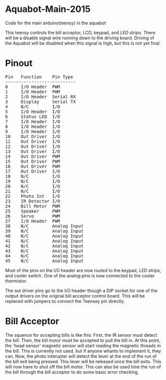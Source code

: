 # Aquabot-Main-2015
Code for the main arduino(teensy) in the aquabot

This teensy controls the bill acceptor, LCD, keypad, and LED strips. There will be a disable signal wire running down to the driving board. Driving of the Aquabot will be disabled when this signal is high, but this is not yet final.

# Pinout
<pre>
Pin   Function    Pin Type
---------------------------
0     I/O Header  PWM
1     I/O Header  PWM
2     I/O Header  Serial RX
3     Display     Serial TX
4     N/C         I/O
5     I/O Header  I/O
6     Status LED  I/O
7     I/O Header  I/O
8     I/O Header  I/O
9     I/O Header  I/O
10    Out Driver  I/O
11    Out Driver  I/O
12    Out Driver  I/O
13    Out Driver  I/O
14    Out Driver  PWM
15    Out Driver  PWM
16    Out Driver  PWM
17    Out Driver  I/O
18    N/C         I/O
19    N/C         I/O
20    N/C         I/O
21    N/C         I/O
22    Photo Int   I/O
23    IR Detector I/O
24    Bill Motor  PWM
25    Speaker     PWM
26    Servo       PWM
27    I/O Header  PWM
38    N/C         Analog Input
39    N/C         Analog Input
40    N/C         Analog Input
41    N/C         Analog Input
42    N/C         Analog Input
43    N/C         Analog Input
44    N/C         Analog Input
45    N/C         Analog Input
</pre>

Most of the pins on the I/O header are now routed to the keypad, LED strips, and cooler switch. One of the analog pins is now connected to the cooler thermistor.

The out driver pins go to the I/O header though a DIP socket for one of the output drivers on the original bill acceptor control board. This will be replaced with jumpers to connect the Teensey pin directly.

# Bill Acceptor
The squence for accepting bills is like this:
First, the IR sensor must detect the bill. Then, the bill motor must be accepted to pull the bill in. At this point, the 'head sensor' magnetic sensor will start reading the magnetic threads in the bill. This is currently not used, but if anyone whants to implement it, they can. Now, the photo interupter will detect the lever at the end of the run of the bill exit being pressed. This lever will be released once the bill exits. This will now have to shut off the bill motor. This can also be used time the run of the bill through the bill acceptor to do some basic error checking.
